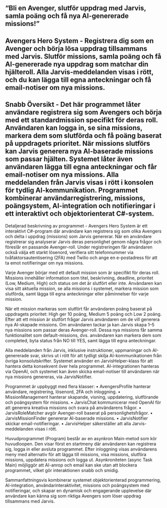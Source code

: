 “Bli en Avenger, slutför uppdrag med Jarvis, samla poäng och få nya AI-genererade missions!”
--------------------------------------------------------------------------------------------------------

Avengers Hero System -
Registrera dig som en Avenger och börja lösa uppdrag tillsammans med Jarvis. Slutför missions, 
samla poäng och få AI-genererade nya uppdrag som matchar din hjälteroll. Alla Jarvis-meddelanden 
visas i rött, och du kan lägga till egna anteckningar och få email-notiser om nya missions.
-------------------------------------------------------------------------------------------------------

Snabb Översikt -
Det här programmet låter användare registrera sig som Avengers och börja med ett standardmission 
specifikt för deras roll. Användaren kan logga in, se sina missions, markera dem som slutförda och 
få poäng baserat på uppdragets prioritet. När missions slutförs kan Jarvis generera nya AI-baserade 
missions som passar hjälten. Systemet låter även användaren lägga till egna anteckningar och får 
email-notiser om nya missions. Alla meddelanden från Jarvis visas i rött i konsolen för tydlig 
AI-kommunikation. Programmet kombinerar användarregistrering, missions, poängsystem, AI-integration 
och notifieringar i ett interaktivt och objektorienterat C#-system.
-------------------------------------------------------------------------------------------------------

Detaljerad beskrivning av programmet - 
Avengers Hero System är ett interaktivt C#-program där användare kan registrera sig som olika Avengers 
och delta i uppdrag (missions) som Jarvis genererar. När en användare registrerar sig analyserar Jarvis 
deras personlighet genom några frågor och föreslår en passande Avenger-roll. Under registreringen får 
användaren också välja ett starkt lösenord, verifiera sitt telefonnummer via tvåfaktorsautentisering (2FA) 
med Twilio och ange en e-postadress för att ta emot notifieringar om nya missions.

Varje Avenger börjar med ett default mission som är specifikt för deras roll. Missions innehåller information
som titel, beskrivning, deadline, prioritet (Low, Medium, High) och status om det är slutfört eller inte. 
Användaren kan visa sitt aktuella mission, se alla missions i systemet, markera mission som slutförda, 
samt lägga till egna anteckningar eller påminnelser för varje mission.

När ett mission markeras som slutfört får användaren poäng baserat på uppdragets prioritet:
High ger 10 poäng, Medium 5 poäng och Low 2 poäng. Efter att ett mission är slutfört frågar Jarvis 
användaren om de vill generera nya AI-skapade missions. Om användaren tackar ja kan Jarvis skapa 
1–5 nya missions som passar deras Avenger-roll. Dessa nya missions får samma funktionalitet som default-missions, 
dvs. användaren kan markera dem som completed, byta status från NO till YES, samt lägga till egna anteckningar.

Alla meddelanden från Jarvis, inklusive instruktioner, uppmaningar och AI-genererade svar, skrivs ut i rött 
för att tydligt skilja AI-kommunikationen från övriga konsolutskrifter. Systemet använder en JarvisHelper-klass 
för att hantera detta konsekvent över hela programmet. AI-integrationen hanteras via OpenAI, och systemet kan 
även skicka email-notiser till användaren när nya missions genereras, via JarvisNotifier.

Programmet är uppbyggt med flera klasser:
	•	AvengersProfile hanterar användare, registrering, lösenord, 2FA och inloggning.
	•	MissionManagement hanterar skapande, visning, uppdatering, slutförande och poängsystem för missions.
	•	JarvisChat kommunicerar med OpenAI för att generera kreativa missions och svara på användarens frågor.
	•	JarvisRoleMatcher avgör Avenger-roll baserat på personlighetsfrågor.
	•	JarvisMissionFinder genererar AI-baserade missions.
	•	JarvisNotifier skickar email-notifieringar.
	•	JarvisHelper säkerställer att alla Jarvis-meddelanden visas i rött.

Huvudprogrammet (Program) består av en asynkron Main-metod som kör huvudloopen. Den visar först en startmeny 
där användaren kan registrera sig, logga in eller avsluta programmet. Efter inloggning visas användarens meny 
med alternativ för att lägga till missions, visa missions, slutföra missions, uppdatera missions och logga ut. 
Asynkroniteten (async Task Main) möjliggör att AI-anrop och email kan ske utan att blockera programmet, 
vilket gör interaktionen snabb och smidig.

Sammanfattningsvis kombinerar systemet objektorienterad programmering, AI-integration, användarinteraktivitet, 
missions och poängsystem med notifieringar, och skapar en dynamisk och engagerande upplevelse där användare kan 
känna sig som riktiga Avengers som löser uppdrag tillsammans med Jarvis.
